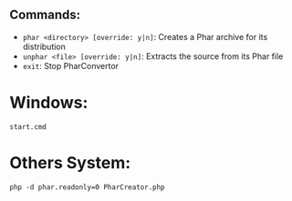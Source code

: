 ## Commands:
* `phar <directory> [override: y|n]`: Creates a Phar archive for its distribution 
* `unphar <file> [override: y|n]`: Extracts the source from its Phar file
* `exit`: Stop PharConvertor
# Windows:
```
start.cmd
```
# Others System:
```
php -d phar.readonly=0 PharCreator.php
```